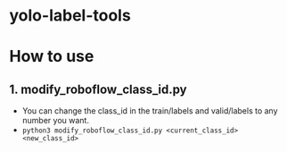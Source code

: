 # yolo-label-tools

# How to use

## 1. modify_roboflow_class_id.py
- You can change the class_id in the train/labels and valid/labels to any number you want.  
- `python3 modify_roboflow_class_id.py <current_class_id> <new_class_id>`
